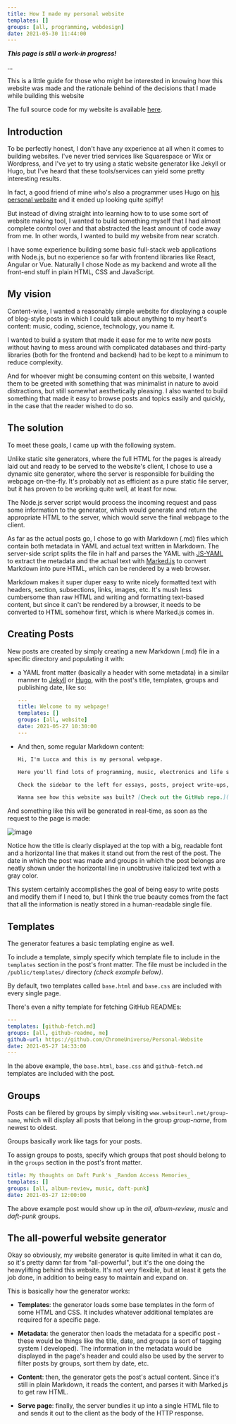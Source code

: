 ```yaml
---
title: How I made my personal website
templates: []
groups: [all, programming, webdesign]
date: 2021-05-30 11:44:00
---
```


**_This page is still a work-in progress!_**

...

This is a little guide for those who might be interested in knowing how this website was made and the rationale behind of the decisions that I made while building this website

The full source code for my website is available [here](https://github.com/ChromeUniverse/Personal-website).

## Introduction

To be perfectly honest, I don't have any experience at all when it comes to building websites. I've never tried services like Squarespace or Wix or Wordpress, and I've yet to try using a static website generator like Jekyll or Hugo, but I've heard that these tools/services can yield some pretty interesting results.

In fact, a good friend of mine who's also a programmer uses Hugo on [his personal website](https://bykoga.com/) and it ended up looking quite spiffy!

But instead of diving straight into learning how to to use some sort of website making tool, I wanted to build something myself that I had almost complete control over and that abstracted the least amount of code away from me. In other words, I wanted to build my website from near scratch. 

I have some experience building some basic full-stack web applications with Node.js, but no experience so far with frontend libraries like React, Angular or Vue. Naturally I chose Node as my backend and wrote all the front-end stuff in plain HTML, CSS and JavaScript.

## My vision 

Content-wise, I wanted a reasonably simple website for displaying a couple of blog-style posts in which I could talk about anything to my heart's content: music, coding, science, technology, you name it.

I wanted to build a system that made it ease for me to write new posts without having to mess around with complicated databases and third-party libraries (both for the frontend and backend) had to be kept to a minimum to reduce complexity.

And for whoever might be consuming content on this website, I wanted them to be greeted with something that was minimalist in nature to avoid distractions, but still somewhat aesthetically pleasing. I also wanted to build something that made it easy to browse posts and topics easily and quickly, in the case that the reader wished to do so.

## The solution 

To meet these goals, I came up with the following system.

Unlike static site generators, where the full HTML for the pages is already laid out and ready to be served to the website's client, I chose to use a dynamic site generator, where the server is responsible for building the webpage on-the-fly. It's probably not as efficient as a pure static file server, but it has proven to be working quite well, at least for now.

The Node.js server script would process the incoming request and pass some information to the generator, which would generate and return the appropriate HTML to the server, which  would serve the final webpage to the client.

As far as the actual posts go, I chose to go with Markdown (.md) files which contain both metadata in YAML and actual text written in Markdown. The server-side script splits the file in half and parses the YAML with [JS-YAML](https://www.npmjs.com/package/js-yaml) to extract the metadata and the actual text with [Marked.js](https://marked.js.org/) to convert Markdown into pure HTML, which can be rendered by a web browser.

Markdown makes it super duper easy to write nicely formatted text with headers, section, subsections, links, images, etc. It's mush less cumbersome than raw HTML and writing and formatting text-based content, but since it can't be rendered by a browser, it needs to be converted to HTML somehow first, which is where Marked.js comes in.

## Creating Posts

New posts are created by simply creating a new Markdown (.md) file in a specific directory and populating it with: 
* a YAML front matter (basically a header with some metadata) in a similar manner to [Jekyll](https://jekyllrb.com/) or [Hugo](https://gohugo.io/), with the post's title, templates, groups and publishing date, like so:

  ```yaml
  ---
  title: Welcome to my webpage!
  templates: []
  groups: [all, website]
  date: 2021-05-27 10:30:00
  --- 
  ```

* And then, some regular Markdown content:

  ```markdown
  Hi, I'm Lucca and this is my personal webpage.

  Here you'll find lots of programming, music, electronics and life shenanigans.

  Check the sidebar to the left for essays, posts, project write-ups, interesting/relevant links and more.

  Wanna see how this website was built? [Check out the GitHub repo.](https://github.com/ChromeUniverse/personal-website)
  ```

And something like this will be generated in real-time, as soon as the request to the page is made:

![image](https://media.discordapp.net/attachments/760252264723644426/848589820125249566/unknown.png)

Notice how the title is clearly displayed at the top with a big, readable font and a horizontal line that makes it stand out from the rest of the post. The date in which the post was made and groups in which the post belongs are neatly shown under the horizontal line in unobtrusive italicized text with a gray color.

This system certainly accomplishes the goal of being easy to write posts and modify them if I need to, but I think the true beauty comes from the fact that all the information is neatly stored in a human-readable single file.

## Templates

The generator features a basic templating engine as well.

To include a template, simply specify which template file to include in the `templates` section in the post's front matter. The file must be included in the `/public/templates/` directory _(check example below)_. 

By default, two templates called `base.html` and `base.css` are included with every single page.

There's even a nifty template for fetching GitHub READMEs:

```yaml
---
templates: [github-fetch.md]
groups: [all, github-readme, me]
github-url: https://github.com/ChromeUniverse/Personal-Website 
date: 2021-05-27 14:33:00
---
```

In the above example, the `base.html`, `base.css` and `github-fetch.md` templates are included with the post.

## Groups

Posts can be filered by groups by simply visiting `www.websiteurl.net/group-name`, which will display all posts that belong in the group _group-name_, from newest to oldest.

Groups basically work like tags for your posts.

To assign groups to posts, specify which groups that post should belong to in the `groups` section in the post's front matter.

```yaml
title: My thoughts on Daft Punk's _Random Access Memories_
templates: []
groups: [all, album-review, music, daft-punk]
date: 2021-05-27 12:00:00
``` 

The above example post would show up in the _all_, _album-review_, _music_ and _daft-punk_ groups.

## The all-powerful website generator

Okay so obviously, my website generator is quite limited in what it can do, so it's pretty damn far from "all-powerful", but it's the one doing the heavylifting behind this website. It's not very flexible, but at least it gets the job done, in addition to being  easy to maintain and expand on.

This is basically how the generator works:

* **Templates**: the generator loads some base templates in the form of some HTML and CSS. It includes whatever additional templates are required for a specific page.

* **Metadata**: the generator then loads the metadata for a specific post - these would be things like the title, date, and groups (a sort of tagging system I developed). The information in the metadata would be displayed in the page's header and could also be used by the server to filter posts by groups, sort them by date, etc.

* **Content**: then, the generator gets the post's actual content. Since it's still in plain Markdown, it reads the content, and parses it with Marked.js to get raw HTML.

* **Serve page**: finally, the server bundles it up into a single HTML file to and sends it out to the client as the body of the HTTP response.